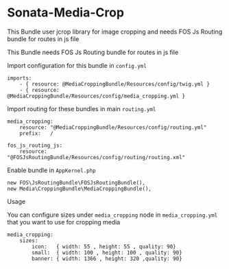 # Sonata-Media-Crop

This Bundle user jcrop library for image cropping and needs FOS Js Routing bundle for routes in js file

This Bundle needs FOS Js Routing bundle for routes in js file

Import configuration for this bundle in `config.yml`

	imports:
	    - { resource: @MediaCroppingBundle/Resources/config/twig.yml }
	    - { resource: @MediaCroppingBundle/Resources/config/media_cropping.yml }

Import routing for these bundles in main `routing.yml`

	media_cropping:
	    resource: "@MediaCroppingBundle/Resources/config/routing.yml"
	    prefix:   /

	fos_js_routing_js:
	    resource: "@FOSJsRoutingBundle/Resources/config/routing/routing.xml"

Enable bundle in `AppKernel.php`

	new FOS\JsRoutingBundle\FOSJsRoutingBundle(),
	new Media\CroppingBundle\MediaCroppingBundle(),

Usage

You can configure sizes under `media_cropping` node in `media_cropping.yml` that you want to use for cropping media

    media_cropping:
        sizes:
            icon:   { width: 55 , height: 55 , quality: 90}
            small:  { width: 100 , height: 100 , quality: 90}
            banner: { width: 1366 , height: 320 ,quality: 90}
